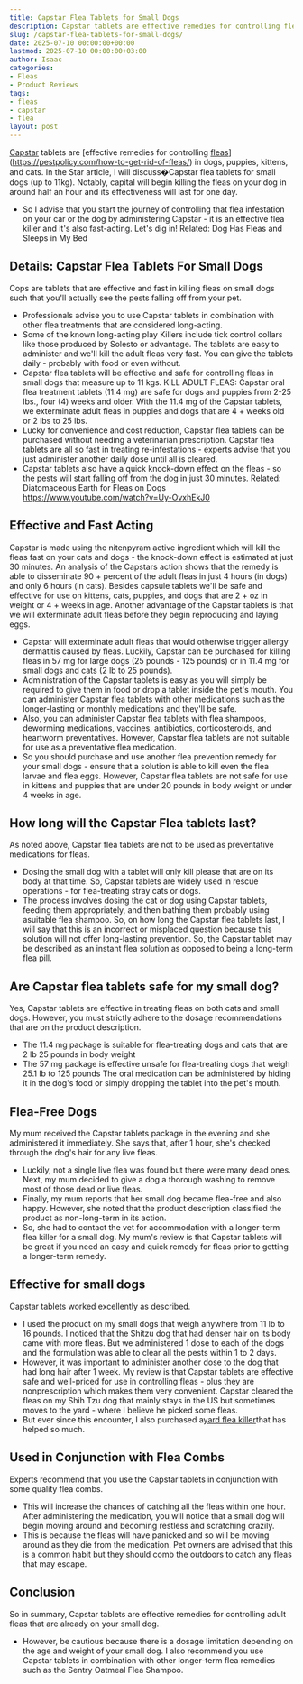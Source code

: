 ```yaml
---
title: Capstar Flea Tablets for Small Dogs
description: Capstar tablets are effective remedies for controlling fleashttpspestpolicy.comhow-to-get-rid-of-fleas in dogs, puppies, kittens, and cats.
slug: /capstar-flea-tablets-for-small-dogs/
date: 2025-07-10 00:00:00+00:00
lastmod: 2025-07-10 00:00:00+03:00
author: Isaac
categories:
- Fleas
- Product Reviews
tags:
- fleas
- capstar
- flea
layout: post
---
```

[Capstar](https://pestpolicy.com/capstar-flea-tablets-for-large-dogs/) tablets are
[effective remedies for controlling [fleas](https://pestpolicy.com/capstar-flea-treatment-reviews/)](https://pestpolicy.com/how-to-get-rid-of-fleas/)
in dogs, puppies, kittens, and cats. In the Star article, I will discuss�Capstar flea tablets for small dogs (up to 11kg).
Notably, capital will begin killing the fleas on your dog in around half an hour and its effectiveness will last for one day.
- So I advise that you start the journey of controlling that flea infestation on your car or the dog by administering Capstar - it is an effective flea killer and it's also fast-acting.
Let's dig in!
Related:
Dog Has Fleas and Sleeps in My Bed
## Details: Capstar Flea Tablets For Small Dogs
Cops are tablets that are effective and fast in killing fleas on small dogs such that you'll actually see the pests falling off from your pet.
- Professionals advise you to use Capstar tablets in combination with other flea treatments that are considered long-acting.
- Some of the known long-acting play Killers include tick control collars like those produced by Solesto or advantage.
The tablets are easy to administer and we'll kill the adult fleas very fast. You can give the tablets daily - probably with food or even without.
- Capstar flea tablets will be effective and safe for controlling fleas in small dogs that measure up to 11 kgs.
KILL ADULT FLEAS: Capstar oral flea treatment tablets (11.4 mg) are safe for dogs and puppies from 2-25 lbs., four (4) weeks and older.
With the 11.4 mg of the Capstar tablets, we exterminate adult fleas in puppies and dogs that are 4 + weeks old or 2 lbs to 25 lbs.
- Lucky for convenience and cost reduction, Capstar flea tablets can be purchased without needing a veterinarian prescription.
Capstar flea tablets are all so fast in treating re-infestations - experts advise that you just administer another daily dose until all is cleared.
- Capstar tablets also have a quick knock-down effect on the fleas - so the pests will start falling off from the dog in just 30 minutes.
Related:
Diatomaceous Earth for Fleas on Dogs
https://www.youtube.com/watch?v=Uy-OvxhEkJ0
## Effective and Fast Acting
Capstar is made using the nitenpyram active ingredient which will kill the fleas fast on your cats and dogs - the knock-down effect is estimated at just 30 minutes.
An analysis of the Capstars action shows that the remedy is able to disseminate 90 + percent of the adult fleas in just 4 hours (in dogs) and only 6 hours (in cats).
Besides capsule tablets we'll be safe and effective for use on kittens, cats, puppies, and dogs that are 2 + oz in weight or 4 + weeks in age.
Another advantage of the Capstar tablets is that we will exterminate adult fleas before they begin reproducing and laying eggs.
- Capstar will exterminate adult fleas that would otherwise trigger allergy dermatitis caused by fleas.
Luckily, Capstar can be purchased for killing fleas in 57 mg for large dogs (25 pounds - 125 pounds) or in 11.4 mg for small dogs and cats (2 lb to 25 pounds).
- Administration of the Capstar tablets is easy as you will simply be required to give them in food or drop a tablet inside the pet's mouth.
You can administer Capstar flea tablets with other medications such as the longer-lasting or monthly medications and they'll be safe.
- Also, you can administer Capstar flea tablets with flea shampoos, deworming medications, vaccines, antibiotics, corticosteroids, and heartworm preventatives.
However, Capstar flea tablets are not suitable for use as a preventative flea medication.
- So you should purchase and use another flea prevention remedy for your small dogs - ensure that a solution is able to kill even the flea larvae and flea eggs.
However, Capstar flea tablets are not safe for use in kittens and puppies that are under 20 pounds in body weight or under 4 weeks in age.
## How long will the Capstar Flea tablets last?
As noted above, Capstar flea tablets are not to be used as preventative medications for fleas.
- Dosing the small dog with a tablet will only kill please that are on its body at that time.
So, Capstar tablets are widely used in rescue operations - for flea-treating stray cats or dogs.
- The process involves dosing the cat or dog using Capstar tablets, feeding them appropriately, and then bathing them probably using asuitable flea shampoo.
So, on how long the Capstar flea tablets last, I will say that this is an incorrect or misplaced question because this solution will not offer long-lasting prevention.
So, the Capstar tablet may be described as an instant flea solution as opposed to being a long-term flea pill.
## Are Capstar flea tablets safe for my small dog?
Yes, Capstar tablets are effective in treating fleas on both cats and small dogs.
However, you must strictly adhere to the dosage recommendations that are on the product description.
- The 11.4 mg package is suitable for flea-treating dogs and cats that are 2 lb 25 pounds in body weight
- The 57 mg package is effective unsafe for flea-treating dogs that weigh 25.1 lb to 125 pounds
The oral medication can be administered by hiding it in the dog's food or simply dropping the tablet into the pet's mouth.
## Flea-Free Dogs
My mum received the Capstar tablets package in the evening and she administered it immediately.
She says that, after 1 hour, she's checked through the dog's hair for any live fleas.
- Luckily, not a single live flea was found but there were many dead ones.
Next, my mum decided to give a dog a thorough washing to remove most of those dead or live fleas.
- Finally, my mum reports that her small dog became flea-free and also happy.
However, she noted that the product description classified the product as non-long-term in its action.
- So, she had to contact the vet for accommodation with a longer-term flea killer for a small dog.
My mum's review is that Capstar tablets will be great if you need an easy and quick remedy for fleas prior to getting a longer-term remedy.
## Effective for small dogs
Capstar tablets worked excellently as described.
- I used the product on my small dogs that weigh anywhere from 11 lb to 16 pounds.
I noticed that the Shitzu dog that had denser hair on its body came with more fleas.
But we administered 1 dose to each of the dogs and the formulation was able to clear all the pests within 1 to 2 days.
- However, it was important to administer another dose to the dog that had long hair after 1 week.
My review is that Capstar tablets are effective safe and well-priced for use in controlling fleas - plus they are nonprescription which makes them very convenient.
Capstar cleared the fleas on my Shih Tzu dog that mainly stays in the US but sometimes moves to the yard - where I believe he picked some fleas.
- But ever since this encounter, I also purchased a[yard flea killer](https://pestpolicy.com/best-flea-spray-for-yard/)that has helped so much.
## Used in Conjunction with Flea Combs
Experts recommend that you use the Capstar tablets in conjunction with some quality flea combs.
- This will increase the chances of catching all the fleas within one hour.
After administering the medication, you will notice that a small dog will begin moving around and becoming restless and scratching crazily.
- This is because the fleas will have panicked and so will be moving around as they die from the medication.
Pet owners are advised that this is a common habit but they should comb the outdoors to catch any fleas that may escape.
## Conclusion
So in summary, Capstar tablets are effective remedies for controlling adult fleas that are already on your small dog.
- However, be cautious because there is a dosage limitation depending on the age and weight of your small dog.
I also recommend you use Capstar tablets in combination with other longer-term flea remedies such as the Sentry Oatmeal Flea Shampoo.